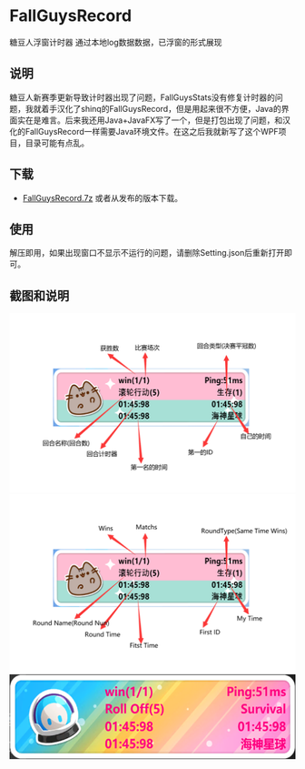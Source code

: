 # FallGuysRecord
糖豆人浮窗计时器
通过本地log数据数据，已浮窗的形式展现
## 说明
糖豆人新赛季更新导致计时器出现了问题，FallGuysStats没有修复计时器的问题，我就着手汉化了shinq的FallGuysRecord，但是用起来很不方便，Java的界面实在是难言。后来我还用Java+JavaFX写了一个，但是打包出现了问题，和汉化的FallGuysRecord一样需要Java环境文件。在这之后我就新写了这个WPF项目，目录可能有点乱。
## 下载
  - [FallGuysRecord.7z](https://raw.githubusercontent.com/mzj21/FallGuysRecord/main/FallGuysRecord.7z)
  或者从发布的版本下载。
## 使用
解压即用，如果出现窗口不显示不运行的问题，请删除Setting.json后重新打开即可。
## 截图和说明
![中文](https://github.com/mzj21/FallGuysRecord/blob/main/images/zh.png)
![English](https://github.com/mzj21/FallGuysRecord/blob/main/images/en.png)
![改变](https://github.com/mzj21/FallGuysRecord/blob/main/images/change.png)
